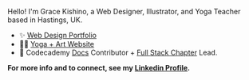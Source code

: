 Hello! I'm Grace Kishino, a Web Designer, Illustrator, and Yoga Teacher based in Hastings, UK.  

- ✨ [Web Design Portfolio](https://gracekishino.github.io/)
- 🧘‍♀️ [Yoga + Art Website](https://twigtea.com)
- 💞 Codecademy [Docs](https://github.com/Codecademy/docs) Contributor + [Full Stack Chapter](https://community.codecademy.com/full-stack/) Lead.

**For more info and to connect, see my [Linkedin Profile](https://www.linkedin.com/in/gracekishino/).**




<!--
**gracekishino/gracekishino** is a ✨ _special_ ✨ repository because its `README.md` (this file) appears on your GitHub profile.

Here are some ideas to get you started:

- 👯 I’m looking to collaborate on ...
- 🤔 I’m looking for help with ...
- 💬 Ask me about ...
- 📫 How to reach me: ...
- 😄 Pronouns: ...
- ⚡ Fun fact: ...
-->

